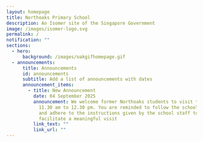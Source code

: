 ```yaml
---
layout: homepage
title: Northoaks Primary School
description: An Isomer site of the Singapore Government
image: /images/isomer-logo.svg
permalink: /
notification: ""
sections:
  - hero:
      background: /images/oakgifhomepage.gif
  - announcements:
      title: Announcements
      id: announcements
      subtitle: Add a list of announcements with dates
      announcement_items:
        - title: New Announcement
          date: 04 September 2025
          announcement: We welcome former Northoaks students to visit the teachers from
            11.30 am to 12.30 pm. You are reminded to follow the school rules
            and adhere to the instructions given by the school staff to
            facilitate a meaningful visit
          link_text: ""
          link_url: ""
---
```

